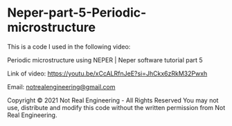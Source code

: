 # Neper-part-5-Periodic-microstructure

This is a code I used in the following video:

Periodic microstructure using NEPER | Neper software tutorial part 5

Link of video: https://youtu.be/xCcALRfnJeE?si=JhCkx6zRkM32Pwxh

Email: notrealengineering@gmail.com

Copyright © 2021 Not Real Engineering - All Rights Reserved You may not use, distribute and modify this code without the written permission from Not Real Engineering.
